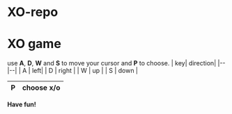 # XO-repo
# XO game

use **A**, **D**, **W** and **S** to move your cursor and **P** to choose.
| key| direction|
|-- |--|
| A | left|
| D | right |
| W | up |
| S | down |

| P | choose x/o|
|-- |--|

**Have fun!**
